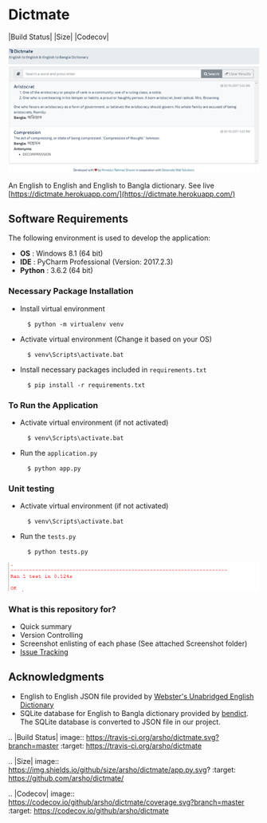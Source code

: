 Dictmate
========

|Build Status| |Size| |Codecov|

![Final List](Screenshot/demo_small.png)

An English to English and English to Bangla dictionary. See live [https://dictmate.herokuapp.com/](https://dictmate.herokuapp.com/)

## Software Requirements

The following environment is used to develop the application:

- **OS** : Windows 8.1 (64 bit)
- **IDE** : PyCharm Professional (Version: 2017.2.3)
- **Python** : 3.6.2 (64 bit)

### Necessary Package Installation

- Install virtual environment

		$ python -m virtualenv venv

- Activate virtual environment (Change it based on your OS)

		$ venv\Scripts\activate.bat

- Install necessary packages included in `requirements.txt`

		$ pip install -r requirements.txt
		
		
### To Run the Application

- Activate virtual environment (if not activated)

		$ venv\Scripts\activate.bat

- Run the `application.py`

		$ python app.py

		
### Unit testing

- Activate virtual environment (if not activated)

		$ venv\Scripts\activate.bat

- Run the `tests.py`

		$ python tests.py

![Unittests](Screenshot/unittests.png)		
		
### What is this repository for?

- Quick summary
- Version Controlling
- Screenshot enlisting of each phase (See attached Screenshot folder)
- [Issue Tracking](https://bitbucket.org/arsho/dictmate/issues)

## Acknowledgments

- English to English JSON file provided by [Webster's Unabridged English Dictionary](https://github.com/matthewreagan/WebstersEnglishDictionary)
- SQLite database for English to Bangla dictionary provided by [bendict](https://github.com/nitish94/bendict). The SQLite database is converted to JSON file in our project.

.. |Build Status| image:: https://travis-ci.org/arsho/dictmate.svg?branch=master
   :target: https://travis-ci.org/arsho/dictmate
      
.. |Size| image:: https://img.shields.io/github/size/arsho/dictmate/app.py.svg?
   :target: https://github.com/arsho/dictmate/   
   
.. |Codecov| image:: https://codecov.io/github/arsho/dictmate/coverage.svg?branch=master
   :target: https://codecov.io/github/arsho/dictmate